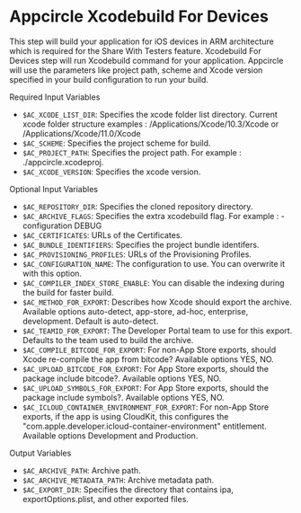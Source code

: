 # Appcircle Xcodebuild For Devices

This step will build your application for iOS devices in ARM architecture which is required for the Share With Testers feature.
Xcodebuild For Devices step will run Xcodebuild command for your application. Appcircle will use the parameters like project path, scheme and Xcode version specified in your build configuration to run your build.

Required Input Variables
- `$AC_XCODE_LIST_DIR`: Specifies the xcode folder list directory. Current xcode folder structure examples : /Applications/Xcode/10.3/Xcode or /Applications/Xcode/11.0/Xcode
- `$AC_SCHEME`: Specifies the project scheme for build.
- `$AC_PROJECT_PATH`: Specifies the project path. For example : ./appcircle.xcodeproj.
- `$AC_XCODE_VERSION`: Specifies the xcode version.


Optional Input Variables
- `$AC_REPOSITORY_DIR`: Specifies the cloned repository directory.
- `$AC_ARCHIVE_FLAGS`: Specifies the extra xcodebuild flag. For example : -configuration DEBUG
- `$AC_CERTIFICATES`: URLs of the Certificates.
- `$AC_BUNDLE_IDENTIFIERS`: Specifies the project bundle identifers.
- `$AC_PROVISIONING_PROFILES`: URLs of the Provisioning Profiles.
- `$AC_CONFIGURATION_NAME`: The configuration to use. You can overwrite it with this option.
- `$AC_COMPILER_INDEX_STORE_ENABLE`: You can disable the indexing during the build for faster build.
- `$AC_METHOD_FOR_EXPORT`: Describes how Xcode should export the archive. Available options auto-detect, app-store, ad-hoc, enterprise, development. Default is auto-detect.
- `$AC_TEAMID_FOR_EXPORT`: The Developer Portal team to use for this export. Defaults to the team used to build the archive.
- `$AC_COMPILE_BITCODE_FOR_EXPORT`: For non-App Store exports, should Xcode re-compile the app from bitcode? Available options YES, NO.
- `$AC_UPLOAD_BITCODE_FOR_EXPORT`: For App Store exports, should the package include bitcode?. Available options YES, NO.
- `$AC_UPLOAD_SYMBOLS_FOR_EXPORT`: For App Store exports, should the package include symbols?. Available options YES, NO.
- `$AC_ICLOUD_CONTAINER_ENVIRONMENT_FOR_EXPORT`: For non-App Store exports, if the app is using CloudKit, this configures the "com.apple.developer.icloud-container-environment" entitlement. Available options Development and Production.

Output Variables
- `$AC_ARCHIVE_PATH`: Archive path.
- `$AC_ARCHIVE_METADATA_PATH`: Archive metadata path.
- `$AC_EXPORT_DIR`: Specifies the directory that contains ipa, exportOptions.plist, and other exported files.
